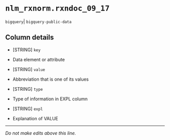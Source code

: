 # `nlm_rxnorm.rxndoc_09_17`
`bigquery`| `bigquery-public-data`

## Column details
* [STRING]    `key`
 - Data element or attribute
* [STRING]    `value`
 - Abbreviation that is one of its values
* [STRING]    `type`
 - Type of information in EXPL column
* [STRING]    `expl`
 - Explanation of VALUE

-------------------------------------------------------------------------------
*Do not make edits above this line.*
